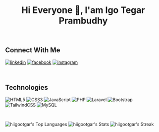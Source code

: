 <h1 align="center">Hi Everyone 👋, I'am Igo Tegar Prambudhy</h1>

<br/>  

<p align="left">
<h2>Connect With Me </h2>
<p><a target="_blank" href="https://www.linkedin.com/in/igo-tegar-prambudhy" style="display: inline-block;"><img src="https://img.shields.io/badge/linkedin-logo?style=for-the-badge&logo=linkedin&logoColor=white&color=%230a77b6" alt="linkedin" /></a>
<a target="_blank" href="https://www.facebook.com/igonotfound" style="display: inline-block;"><img src="https://img.shields.io/badge/facebook-logo?style=for-the-badge&logo=facebook&logoColor=white&color=%230866ff" alt="facebook" /></a>
<a target="_blank" href="https://www.instagram.com/tgar_igohy" style="display: inline-block;"><img src="https://img.shields.io/badge/instagram-logo?style=for-the-badge&logo=instagram&logoColor=white&color=%23F35369" alt="instagram" /></a></p>
</p>

<br/>  
<h2>Technologies </h2>

![HTML5](https://img.shields.io/badge/html5-%23E34F26.svg?style=for-the-badge&logo=html5&logoColor=white) ![CSS3](https://img.shields.io/badge/css3-%231572B6.svg?style=for-the-badge&logo=css3&logoColor=white) ![JavaScript](https://img.shields.io/badge/javascript-%23323330.svg?style=for-the-badge&logo=javascript&logoColor=%23F7DF1E) ![PHP](https://img.shields.io/badge/php-%23777BB4.svg?style=for-the-badge&logo=php&logoColor=white) ![Laravel](https://img.shields.io/badge/laravel-%23FF2D20.svg?style=for-the-badge&logo=laravel&logoColor=white) ![Bootstrap](https://img.shields.io/badge/bootstrap-%238511FA.svg?style=for-the-badge&logo=bootstrap&logoColor=white) ![TailwindCSS](https://img.shields.io/badge/tailwindcss-%2338B2AC.svg?style=for-the-badge&logo=tailwind-css&logoColor=white) ![MySQL](https://img.shields.io/badge/mysql-4479A1.svg?style=for-the-badge&logo=mysql&logoColor=white) 

<br/>  

![hiigootgar's Top Languages](https://github-readme-stats.vercel.app/api/top-langs/?username=hiigootgar&theme=algolia&show_icons=true&hide_border=true&layout=compact)
![hiigootgar's Stats](https://github-readme-stats.vercel.app/api?username=hiigootgar&theme=algolia&show_icons=true&hide_border=true&count_private=true)
![hiigootgar's Streak](https://github-readme-streak-stats.herokuapp.com/?user=hiigootgar&theme=algolia&hide_border=true)



